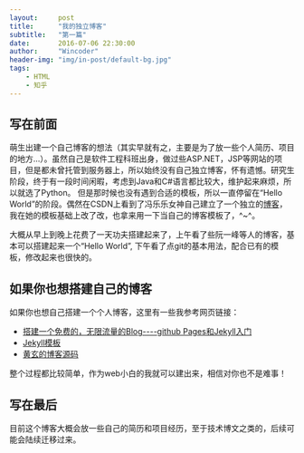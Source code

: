 ```yaml
---
layout:     post
title:      "我的独立博客"
subtitle:   "第一篇"
date:       2016-07-06 22:30:00
author:     "Wincoder"
header-img: "img/in-post/default-bg.jpg"
tags:
    - HTML
    - 知乎
---
```


## 写在前面

萌生出建一个自己博客的想法（其实早就有之，主要是为了放一些个人简历、项目的地方…）。虽然自己是软件工程科班出身，做过些ASP.NET，JSP等网站的项目，但是都未曾托管到服务器上，所以始终没有自己独立博客，怀有遗憾。研究生阶段，终于有一段时间闲暇，考虑到Java和C#语言都比较大，维护起来麻烦，所以就选了Python。
但是那时候也没有遇到合适的模板，所以一直停留在“Hello World”的阶段。偶然在CSDN上看到了冯乐乐女神自己建立了一个独立的[博客](http://candycat1992.github.io/)，我在她的模板基础上改了改，也拿来用一下当自己的博客模板了，^~^。

大概从早上到晚上花费了一天功夫搭建起来了，上午看了些阮一峰等人的博客，基本可以搭建起来一个“Hello World”, 下午看了点git的基本用法，配合已有的模板，修改起来也很快的。

## 如果你也想搭建自己的博客

如果你也想自己搭建一个个人博客，这里有一些我参考网页链接：

* [搭建一个免费的，无限流量的Blog----github Pages和Jekyll入门](http://www.ruanyifeng.com/blog/2012/08/blogging_with_jekyll.html)
* [Jekyll模板](http://cenalulu.github.io/jekyll/choose-a-template-for-your-blog/)
* [黄玄的博客源码](https://github.com/huxpro/huxpro.github.io/)

整个过程都比较简单，作为web小白的我就可以建出来，相信对你也不是难事！

## 写在最后

目前这个博客大概会放一些自己的简历和项目经历，至于技术博文之类的，后续可能会陆续迁移过来。

